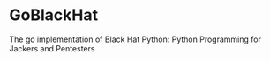 # GoBlackHat
The go implementation of Black Hat Python: Python Programming for Jackers and Pentesters
